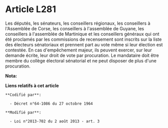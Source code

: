 # Article L281

Les députés, les sénateurs, les conseillers régionaux, les conseillers à l'Assemblée de Corse, les conseillers à l'assemblée
de Guyane, les conseillers à l'assemblée de Martinique et les conseillers généraux qui ont été proclamés par les commissions
de recensement sont inscrits sur la liste des électeurs sénatoriaux et prennent part au vote même si leur élection est
contestée. En cas d'empêchement majeur, ils peuvent exercer, sur leur demande écrite, leur droit de vote par procuration. Le
mandataire doit être membre du collège électoral sénatorial et ne peut disposer de plus d'une procuration.

**Nota:**



**Liens relatifs à cet article**

	**Codifié par**:

	  - Décret n°64-1086 du 27 octobre 1964

	**Modifié par**:

	  - Loi n°2013-702 du 2 août 2013 - art. 3
